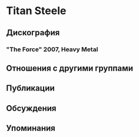 # Titan Steele



## Дискография

### "The Force" 2007, Heavy Metal




## Отношения с другими группами


## Публикации


## Обсуждения


## Упоминания

